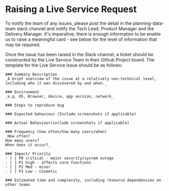 # Raising a Live Service Request

To notify the team of any issues, please post the detail in the planning-data-team slack channel and notify the Tech Lead, Product Manager and the Delivery Manager.  It's imperative, there is enough information to be enable us to raise a meaningful card - see below for the level of information that may be required.

Once the issue has been raised in the Slack channel, a ticket should be constructed by the Live Service Team in their Github Project board. The template for the Live Service Issue should be as follows:

```
### Summary Description
_A brief overview of the issue at a relatively non-technical level, including who it was discovered by and when._

### Environment
_e.g. OS, Browser, device, app version, network_

### Steps to reproduce bug

### Expected behaviour (Include screenshots if applicable)

### Actual Behaviour(include screenshots if applicable)

### Frequency (how often/how many users/when)
_How often?
How many users?
When does it occur?_

### Impact/ Priority
- [ ] P0 critical - major security/system outage
- [ ] P1 high - affects core functions
- [ ] P2 Med - minor
- [ ] P3 Low - Cosmetic

### Estimated time and complexity, including resource dependencies on other teams

```
